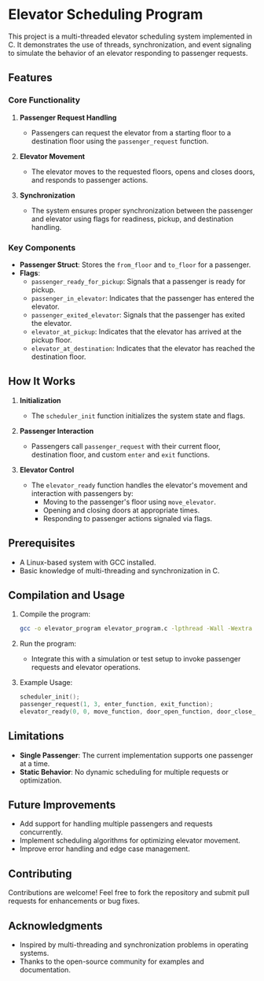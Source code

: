 # Elevator Scheduling Program

This project is a multi-threaded elevator scheduling system implemented in C. It demonstrates the use of threads, synchronization, and event signaling to simulate the behavior of an elevator responding to passenger requests.

## Features

### Core Functionality

1. **Passenger Request Handling**
   - Passengers can request the elevator from a starting floor to a destination floor using the `passenger_request` function.

2. **Elevator Movement**
   - The elevator moves to the requested floors, opens and closes doors, and responds to passenger actions.

3. **Synchronization**
   - The system ensures proper synchronization between the passenger and elevator using flags for readiness, pickup, and destination handling.

### Key Components

- **Passenger Struct**: Stores the `from_floor` and `to_floor` for a passenger.
- **Flags**:
  - `passenger_ready_for_pickup`: Signals that a passenger is ready for pickup.
  - `passenger_in_elevator`: Indicates that the passenger has entered the elevator.
  - `passenger_exited_elevator`: Signals that the passenger has exited the elevator.
  - `elevator_at_pickup`: Indicates that the elevator has arrived at the pickup floor.
  - `elevator_at_destination`: Indicates that the elevator has reached the destination floor.

## How It Works

1. **Initialization**
   - The `scheduler_init` function initializes the system state and flags.

2. **Passenger Interaction**
   - Passengers call `passenger_request` with their current floor, destination floor, and custom `enter` and `exit` functions.

3. **Elevator Control**
   - The `elevator_ready` function handles the elevator's movement and interaction with passengers by:
     - Moving to the passenger's floor using `move_elevator`.
     - Opening and closing doors at appropriate times.
     - Responding to passenger actions signaled via flags.

## Prerequisites

- A Linux-based system with GCC installed.
- Basic knowledge of multi-threading and synchronization in C.

## Compilation and Usage

1. Compile the program:
   ```bash
   gcc -o elevator_program elevator_program.c -lpthread -Wall -Wextra -pedantic
   ```

2. Run the program:
   - Integrate this with a simulation or test setup to invoke passenger requests and elevator operations.

3. Example Usage:
   ```c
   scheduler_init();
   passenger_request(1, 3, enter_function, exit_function);
   elevator_ready(0, 0, move_function, door_open_function, door_close_function);
   ```

## Limitations

- **Single Passenger**: The current implementation supports one passenger at a time.
- **Static Behavior**: No dynamic scheduling for multiple requests or optimization.

## Future Improvements

- Add support for handling multiple passengers and requests concurrently.
- Implement scheduling algorithms for optimizing elevator movement.
- Improve error handling and edge case management.

## Contributing

Contributions are welcome! Feel free to fork the repository and submit pull requests for enhancements or bug fixes.

## Acknowledgments

- Inspired by multi-threading and synchronization problems in operating systems.
- Thanks to the open-source community for examples and documentation.

